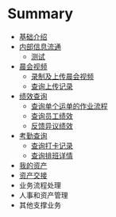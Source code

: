 # Summary

* [基础介绍](README.md)
* [内部信息流通](nei-bu-xin-xi-liu-tong.md)
  * [测试](nei-bu-xin-xi-liu-tong/ce-shi.md)
* [晨会视频](chen-hui-shi-pin.md)
  * [录制及上传晨会视频](chen-hui-shi-pin/shang-chuan-chen-hui-shi-pin.md)
  * [查询上传记录](chen-hui-shi-pin/cha-xun-shi-pin-shang-chuan-ji-lu.md)
* [绩效查询](ji-xiao-cha-xun.md)
  * [查询单个运单的作业流程](ji-xiao-cha-xun/cha-xun-dan-ge-yun-dan-de-zuo-ye-liu-cheng.md)
  * [查询员工绩效](ji-xiao-cha-xun/cha-xun-yuan-gong-ji-xiao.md)
  * [反馈异议绩效](ji-xiao-cha-xun/fan-kui-he-cha-xun-yi-yi-ji-xiao.md)
* [考勤查询](kao-qin-cha-xun.md)
  * [查询打卡记录](kao-qin-cha-xun/da-qia-cha-xun.md)
  * [查询排班详情](kao-qin-cha-xun/pai-ban-cha-xun.md)
* [我的资产](wo-de-zi-chan.md)
* [资产交接](zi-chan-jiao-jie.md)
* 业务流程处理
* 人事和资产管理
* 其他支撑业务

